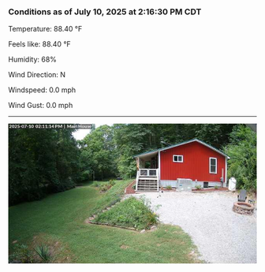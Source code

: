 ### Conditions as of July 10, 2025 at 2:16:30 PM CDT 

Temperature: 88.40 &deg;F

Feels like: 88.40 &deg;F

Humidity: 68%

Wind Direction: N

Windspeed: 0.0 mph

Wind Gust: 0.0 mph

---

<img src="./images/latest.jpeg"/>

